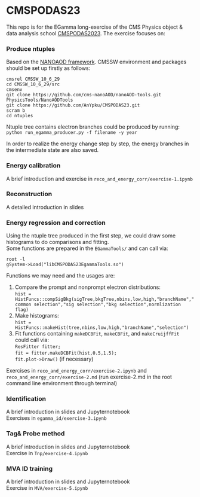 # CMSPODAS23
This repo is for the EGamma long-exercise of the CMS Physics object & data analysis school [CMSPODAS2023](https://indico.desy.de/event/38207). The exercise focuses on:
### Produce ntuples
Based on the [NANOAOD framework](https://github.com/cms-nanoAOD/nanoAOD-tools.git). CMSSW environment and packages should be set up firstly as follows:<br>

``cmsrel CMSSW_10_6_29``<br>
``cd CMSSW_10_6_29/src``<br>
``cmsenv``<br>
``git clone https://github.com/cms-nanoAOD/nanoAOD-tools.git PhysicsTools/NanoAODTools``<br>
``git clone https://github.com/AnYpku/CMSPODAS23.git``<br>
``scram b``<br>
``cd ntuples``<br>

Ntuple tree contains electron branches could be produced by running:<br>
``python run_egamma_producer.py -f filename -y year``<br>

In order to realize the energy change step by step, the energy branches in the intermediate state are also saved.
### Energy calibration
A brief introduction and exercise in ``reco_and_energy_corr/exercise-1.ipynb``<br>

### Reconstruction
A detailed introduction in slides

### Energy regression and correction
Using the ntuple tree produced in the first step, we could draw some histograms to do comparisons and fitting.<br>
Some functions are prepared in the ``EGammaTools/`` and can call via:<br>

``root -l``<br>
``gSystem->Load("libCMSPODAS23EgammaTools.so")``<br>

Functions we may need and the usages are:<br>
1. Compare the prompt and nonprompt electron distributions:<br> ``hist = HistFuncs::compSigBkg(sigTree,bkgTree,nbins,low,high,"branchName","common selection","sig selection","bkg selection",normlization flag)``<br>
2. Make histograms:<br> ``hist = HistFuncs::makeHist(tree,nbins,low,high,"branchName","selection")``
3. Fit functions containing ``makeDCBFit``, ``makeCBFit``, and ``makeCruijffFit`` could call via:<br>
``ResFitter fitter;``<br>``fit = fitter.makeDCBFit(hist,0.5,1.5);``<br>``fit.plot->Draw()`` (if necessary)<br>

Exercises in ``reco_and_energy_corr/exercise-2.ipynb`` and ``reco_and_energy_corr/exercise-2.md`` (run exercise-2.md in the root command line environment through terminal)<br>

### Identification
A brief introduction in slides and Jupyternotebook<br>
Exercises in ``egamma_id/exercise-3.ipynb``<br>

### Tag& Probe method
A brief introduction in slides and Jupyternotebook<br>
Exercise in ``Tnp/exercise-4.ipynb``<br>

### MVA ID training
A brief introduction in slides and Jupyternotebook<br>
Exercise in ``MVA/exercise-5.ipynb``<br>
